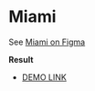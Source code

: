 # Miami

See [Miami on Figma](https://www.figma.com/file/OgS4RW5LfkJX613IfBeI6n/miami_home?node-id=0%3A1)

**Result**

- [DEMO LINK](https://crazynoodl.github.io/layout_miami2/)